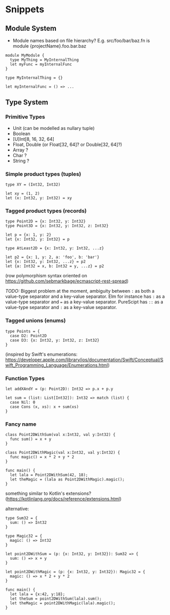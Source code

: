 # Snippets

## Module System

- Module names based on file hierarchy? E.g. src/foo/bar/baz.fn is module {projectName}.foo.bar.baz

```
module MyModule {
  type MyThing = MyInternalThing
  let myFunc = myInternalFunc
}

type MyInternalThing = {}

let myInternalFunc = () => ...
```

## Type System

### Primitive Types
 - Unit (can be modelled as nullary tuple)
 - Boolean
 - [U]Int[8, 16, 32, 64]
 - Float, Double (or Float[32, 64]? or Double[32, 64]?)
 - Array<primitive type> ?
 - Char ?
 - String ?

### Simple product types (tuples)

```
type XY = (Int32, Int32)

let xy = (1, 2)
let (x: Int32, y: Int32) = xy
```

### Tagged product types (records)

```
type Point2D = {x: Int32, y: Int32}
type Point3D = {x: Int32, y: Int32, z: Int32}

let p = {x: 1, y: 2}
let {x: Int32, y: Int32} = p

type AtLeast2D = {x: Int32, y: Int32, ...z}

let p2 = {x: 1, y: 2, a: 'foo', b: 'bar'}
let {x: Int32, y: Int32, ...z} = p2
let {a: Int32 = x, b: Int32 = y, ...z} = p2
```

(row polymorphism syntax oriented on https://github.com/sebmarkbage/ecmascript-rest-spread)

*TODO:* Biggest problem at the moment, ambiguity between `:` as both a value-type separator and a key-value separator. Elm for instance has `:` as a value-type separator and `=` as a key-value separator. PureScipt has `::` as a value-type separator and `:` as a key-value separator.

### Tagged unions (enums)

```
type Points = {
  case D2: Point2D
  case D3: {x: Int32, y: Int32, z: Int32}
}
```

(inspired by Swift's enumerations: https://developer.apple.com/library/ios/documentation/Swift/Conceptual/Swift_Programming_Language/Enumerations.html)

### Function Types

```
let addXAndY = (p: Point2D): Int32 => p.x + p.y
```

```
let sum = (list: List[Int32]): Int32 => match (list) {
  case Nil: 0
  case Cons (x, xs): x + sum(xs) 
}
```

### Fancy name

```
class Point2DWithSum(val x:Int32, val y:Int32) {
  func sum() = x + y
}

class Point2DWithMagic(val x:Int32, val y:Int32) {
  func magic() = x * 2 + y * 2
}

func main() {
  let lala = Point2DWithSum(42, 18);
  let theMagic = (lala as Point2DWithMagic).magic();
}
```

something similar to Kotlin's extensions? (https://kotlinlang.org/docs/reference/extensions.html)

alternative:

```
type Sum32 = {
  sum: () => Int32
}

type Magic32 = {
  magic: () => Int32
}

let point2DWithSum = (p: {x: Int32, y: Int32}): Sum32 => {
  sum: () => x + y
}

let point2DWithMagic = (p: {x: Int32, y: Int32}): Magic32 = {
  magic: () => x * 2 + y * 2
}

func main() {
  let lala = {x:42, y:18};
  let theSum = point2DWithSum(lala).sum();
  let theMagic = point2DWithMagic(lala).magic();
}
```
